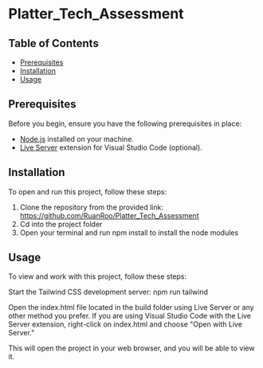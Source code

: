 # Platter_Tech_Assessment

## Table of Contents
- [Prerequisites](#prerequisites)
- [Installation](#installation)
- [Usage](#usage)

## Prerequisites

Before you begin, ensure you have the following prerequisites in place:

- [Node.js](https://nodejs.org/) installed on your machine.
- [Live Server](https://marketplace.visualstudio.com/items?itemName=ritwickdey.LiveServer) extension for Visual Studio Code (optional).

## Installation

To open and run this project, follow these steps:

1. Clone the repository from the provided link: https://github.com/RuanRoo/Platter_Tech_Assessment
2. Cd into the project folder
3. Open your terminal and run npm install to install the node modules

## Usage

To view and work with this project, follow these steps:

Start the Tailwind CSS development server: npm run tailwind

Open the index.html file located in the build folder using Live Server or any other method you prefer. If you are using Visual Studio Code with the Live Server extension, right-click on index.html and choose "Open with Live Server."

This will open the project in your web browser, and you will be able to view it.
   


